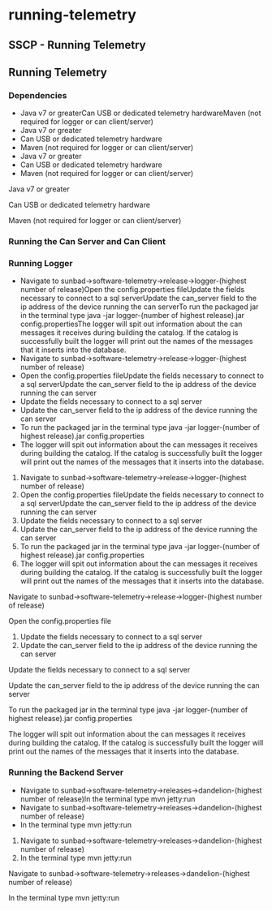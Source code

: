 # running-telemetry

## SSCP - Running Telemetry

## Running Telemetry

### Dependencies

* Java v7 or greaterCan USB or dedicated telemetry hardwareMaven (not required for logger or can client/server)
* Java v7 or greater
* Can USB or dedicated telemetry hardware
* Maven (not required for logger or can client/server)
* Java v7 or greater
* Can USB or dedicated telemetry hardware
* Maven (not required for logger or can client/server)

Java v7 or greater

Can USB or dedicated telemetry hardware

Maven (not required for logger or can client/server)

### Running the Can Server and Can Client

### Running Logger

* Navigate to sunbad->software-telemetry->release->logger-(highest number of release)Open the config.properties fileUpdate the fields necessary to connect to a sql serverUpdate the can\_server field to the ip address of the device running the can serverTo run the packaged jar in the terminal type java -jar logger-(number of highest release).jar config.propertiesThe logger will spit out information about the can messages it receives during building the catalog. If the catalog is successfully built the logger will print out the names of the messages that it inserts into the database.&#x20;
* Navigate to sunbad->software-telemetry->release->logger-(highest number of release)
* Open the config.properties fileUpdate the fields necessary to connect to a sql serverUpdate the can\_server field to the ip address of the device running the can server
* Update the fields necessary to connect to a sql server
* Update the can\_server field to the ip address of the device running the can server
* To run the packaged jar in the terminal type java -jar logger-(number of highest release).jar config.properties
* The logger will spit out information about the can messages it receives during building the catalog. If the catalog is successfully built the logger will print out the names of the messages that it inserts into the database.&#x20;

1. Navigate to sunbad->software-telemetry->release->logger-(highest number of release)
2. Open the config.properties fileUpdate the fields necessary to connect to a sql serverUpdate the can\_server field to the ip address of the device running the can server
3. Update the fields necessary to connect to a sql server
4. Update the can\_server field to the ip address of the device running the can server
5. To run the packaged jar in the terminal type java -jar logger-(number of highest release).jar config.properties
6. The logger will spit out information about the can messages it receives during building the catalog. If the catalog is successfully built the logger will print out the names of the messages that it inserts into the database.&#x20;

Navigate to sunbad->software-telemetry->release->logger-(highest number of release)

Open the config.properties file

1. Update the fields necessary to connect to a sql server
2. Update the can\_server field to the ip address of the device running the can server

Update the fields necessary to connect to a sql server

Update the can\_server field to the ip address of the device running the can server

To run the packaged jar in the terminal type java -jar logger-(number of highest release).jar config.properties

The logger will spit out information about the can messages it receives during building the catalog. If the catalog is successfully built the logger will print out the names of the messages that it inserts into the database.&#x20;

### Running the Backend Server

* Navigate to sunbad->software-telemetry->releases->dandelion-(highest number of release)In the terminal type mvn jetty:run
* Navigate to sunbad->software-telemetry->releases->dandelion-(highest number of release)
* In the terminal type mvn jetty:run

1. Navigate to sunbad->software-telemetry->releases->dandelion-(highest number of release)
2. In the terminal type mvn jetty:run

Navigate to sunbad->software-telemetry->releases->dandelion-(highest number of release)

In the terminal type mvn jetty:run
